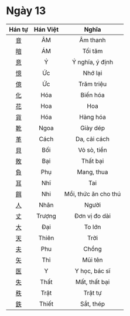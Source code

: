 <link href="styles.css" rel="stylesheet">

# Ngày 13

| Hán tự | Hán Việt | Nghĩa |
| :---: | :---: | :---: |
| [<span class="stroke-order">音</span>](https://www.tiengnhatdongian.com/kanji/giai-nghia-kanji-音) | ÂM | Âm thanh |
| [<span class="stroke-order">暗</span>](https://www.tiengnhatdongian.com/kanji/giai-nghia-kanji-暗) | ÁM | Tối tăm |
| [<span class="stroke-order">意</span>](https://www.tiengnhatdongian.com/kanji/giai-nghia-kanji-意) | Ý | Ý nghĩa, ý định |
| [<span class="stroke-order">憶</span>](https://www.tiengnhatdongian.com/kanji/giai-nghia-kanji-憶) | Ức | Nhớ lại |
| [<span class="stroke-order">億</span>](https://www.tiengnhatdongian.com/kanji/giai-nghia-kanji-億) | Ức | Trăm triệu |
| [<span class="stroke-order">化</span>](https://www.tiengnhatdongian.com/kanji/giai-nghia-kanji-化) | Hóa | Biến hóa |
| [<span class="stroke-order">花</span>](https://www.tiengnhatdongian.com/kanji/giai-nghia-kanji-花) | Hoa | Hoa |
| [<span class="stroke-order">貨</span>](https://www.tiengnhatdongian.com/kanji/giai-nghia-kanji-貨) | Hóa | Hàng hóa |
| [<span class="stroke-order">靴</span>](https://www.tiengnhatdongian.com/kanji/giai-nghia-kanji-靴) | Ngoa | Giày dép |
| [<span class="stroke-order">革</span>](https://www.tiengnhatdongian.com/kanji/giai-nghia-kanji-革) | Cách | Da, cải cách |
| [<span class="stroke-order">貝</span>](https://www.tiengnhatdongian.com/kanji/giai-nghia-kanji-貝) | Bối | Vỏ sò, tiền |
| [<span class="stroke-order">敗</span>](https://www.tiengnhatdongian.com/kanji/giai-nghia-kanji-敗) | Bại | Thất bại |
| [<span class="stroke-order">負</span>](https://www.tiengnhatdongian.com/kanji/giai-nghia-kanji-負) | Phụ | Mang, thua |
| [<span class="stroke-order">耳</span>](https://www.tiengnhatdongian.com/kanji/giai-nghia-kanji-耳) | Nhĩ | Tai |
| [<span class="stroke-order">餌</span>](https://www.tiengnhatdongian.com/kanji/giai-nghia-kanji-餌) | Nhi | Mồi, thức ăn cho thú |
| [<span class="stroke-order">人</span>](https://www.tiengnhatdongian.com/kanji/giai-nghia-kanji-人) | Nhân | Người |
| [<span class="stroke-order">丈</span>](https://www.tiengnhatdongian.com/kanji/giai-nghia-kanji-丈) | Trượng | Đơn vị đo dài |
| [<span class="stroke-order">大</span>](https://www.tiengnhatdongian.com/kanji/giai-nghia-kanji-大) | Đại | To lớn |
| [<span class="stroke-order">天</span>](https://www.tiengnhatdongian.com/kanji/giai-nghia-kanji-天) | Thiên | Trời |
| [<span class="stroke-order">夫</span>](https://www.tiengnhatdongian.com/kanji/giai-nghia-kanji-夫) | Phu | Chồng |
| [<span class="stroke-order">矢</span>](https://www.tiengnhatdongian.com/kanji/giai-nghia-kanji-矢) | Thỉ | Mũi tên |
| [<span class="stroke-order">医</span>](https://www.tiengnhatdongian.com/kanji/giai-nghia-kanji-医) | Y | Y học, bác sĩ |
| [<span class="stroke-order">失</span>](https://www.tiengnhatdongian.com/kanji/giai-nghia-kanji-失) | Thất | Mất, thất bại |
| [<span class="stroke-order">秩</span>](https://www.tiengnhatdongian.com/kanji/giai-nghia-kanji-秩) | Trật | Trật tự |
| [<span class="stroke-order">鉄</span>](https://www.tiengnhatdongian.com/kanji/giai-nghia-kanji-鉄) | Thiết | Sắt, thép |

